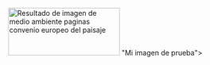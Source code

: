 <img src="https://encrypted-tbn0.gstatic.com/images?q=tbn:ANd9GcRhPIuv608tiMSmBpch40rxVpYDsvgOAp-zsZF7hDcNeCuVdQvtxw&amp;s" jsaction="load:str.tbn" class="rg_ic rg_i" alt="Resultado de imagen de medio ambiente paginas convenio europeo del paisaje" onload="typeof google==='object'&amp;&amp;google.aft&amp;&amp;google.aft(this)" style="width: 224px; height: 96px; margin-left: 0px; margin-right: 0px; margin-top: 27px;" src="https://encrypted-tbn0.gstatic.com/images?q=tbn:ANd9GcRhPIuv608tiMSmBpch40rxVpYDsvgOAp-zsZF7hDcNeCuVdQvtxw&amp;s"> "Mi imagen de prueba">

